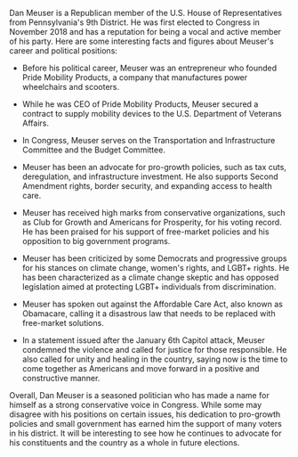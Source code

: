 Dan Meuser is a Republican member of the U.S. House of Representatives from Pennsylvania's 9th District. He was first elected to Congress in November 2018 and has a reputation for being a vocal and active member of his party. Here are some interesting facts and figures about Meuser's career and political positions:

- Before his political career, Meuser was an entrepreneur who founded Pride Mobility Products, a company that manufactures power wheelchairs and scooters.

- While he was CEO of Pride Mobility Products, Meuser secured a contract to supply mobility devices to the U.S. Department of Veterans Affairs.

- In Congress, Meuser serves on the Transportation and Infrastructure Committee and the Budget Committee.

- Meuser has been an advocate for pro-growth policies, such as tax cuts, deregulation, and infrastructure investment. He also supports Second Amendment rights, border security, and expanding access to health care.

- Meuser has received high marks from conservative organizations, such as Club for Growth and Americans for Prosperity, for his voting record. He has been praised for his support of free-market policies and his opposition to big government programs.

- Meuser has been criticized by some Democrats and progressive groups for his stances on climate change, women's rights, and LGBT+ rights. He has been characterized as a climate change skeptic and has opposed legislation aimed at protecting LGBT+ individuals from discrimination.

- Meuser has spoken out against the Affordable Care Act, also known as Obamacare, calling it a disastrous law that needs to be replaced with free-market solutions.

- In a statement issued after the January 6th Capitol attack, Meuser condemned the violence and called for justice for those responsible. He also called for unity and healing in the country, saying now is the time to come together as Americans and move forward in a positive and constructive manner.

Overall, Dan Meuser is a seasoned politician who has made a name for himself as a strong conservative voice in Congress. While some may disagree with his positions on certain issues, his dedication to pro-growth policies and small government has earned him the support of many voters in his district. It will be interesting to see how he continues to advocate for his constituents and the country as a whole in future elections.
